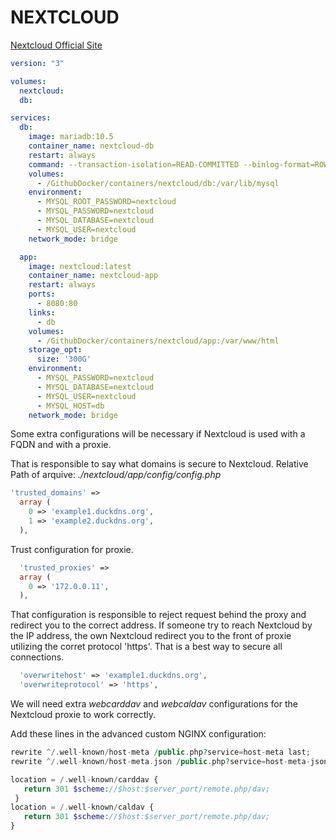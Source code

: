 # NEXTCLOUD

[Nextcloud Official Site](https://nextcloud.com/)

```yaml
version: "3"

volumes:
  nextcloud:
  db:

services:
  db:
    image: mariadb:10.5
    container_name: nextcloud-db
    restart: always
    command: --transaction-isolation=READ-COMMITTED --binlog-format=ROW
    volumes:
      - /GithubDocker/containers/nextcloud/db:/var/lib/mysql
    environment:
      - MYSQL_ROOT_PASSWORD=nextcloud
      - MYSQL_PASSWORD=nextcloud
      - MYSQL_DATABASE=nextcloud
      - MYSQL_USER=nextcloud
    network_mode: bridge

  app:
    image: nextcloud:latest
    container_name: nextcloud-app
    restart: always
    ports:
      - 8080:80
    links:
      - db
    volumes:
      - /GithubDocker/containers/nextcloud/app:/var/www/html
    storage_opt:
      size: '300G'
    environment:
      - MYSQL_PASSWORD=nextcloud
      - MYSQL_DATABASE=nextcloud
      - MYSQL_USER=nextcloud
      - MYSQL_HOST=db
    network_mode: bridge
```

Some extra configurations will be necessary if Nextcloud is used with a FQDN and with a proxie.

That is responsible to say what domains is secure to Nextcloud.
Relative Path of arquive: *./nextcloud/app/config/config.php*
```php
'trusted_domains' =>
  array (
    0 => 'example1.duckdns.org',
    1 => 'example2.duckdns.org',
  ),
```
Trust configuration for proxie.
```php
  'trusted_proxies' =>
  array (
    0 => '172.0.0.11',
  ),
```
That configuration is responsible to reject request behind the proxy and redirect you to the correct address. If someone try to reach Nextcloud by the IP address, the own Nextcloud redirect you to the front of proxie utilizing the corret protocol 'https'. That is a best way to secure all connections.
```php
  'overwritehost' => 'example1.duckdns.org',
  'overwriteprotocol' => 'https',
```

We will need extra *webcarddav* and *webcaldav* configurations for the Nextcloud proxie to work correctly.

Add these lines in the advanced custom NGINX configuration:

```php
rewrite ^/.well-known/host-meta /public.php?service=host-meta last;
rewrite ^/.well-known/host-meta.json /public.php?service=host-meta-json last;

location = /.well-known/carddav {
   return 301 $scheme://$host:$server_port/remote.php/dav;
 }
location = /.well-known/caldav {
   return 301 $scheme://$host:$server_port/remote.php/dav;
}
```
